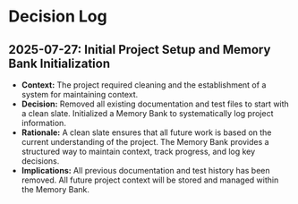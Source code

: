 # Decision Log

## 2025-07-27: Initial Project Setup and Memory Bank Initialization

- **Context:** The project required cleaning and the establishment of a system for maintaining context.
- **Decision:** Removed all existing documentation and test files to start with a clean slate. Initialized a Memory Bank to systematically log project information.
- **Rationale:** A clean slate ensures that all future work is based on the current understanding of the project. The Memory Bank provides a structured way to maintain context, track progress, and log key decisions.
- **Implications:** All previous documentation and test history has been removed. All future project context will be stored and managed within the Memory Bank.